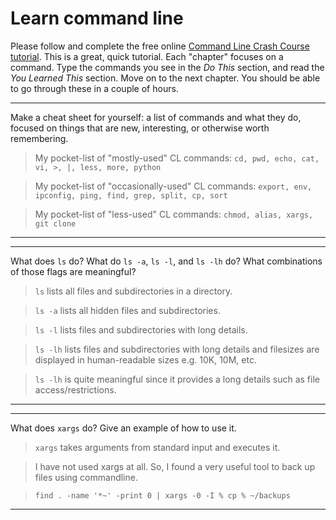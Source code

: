 # Learn command line

Please follow and complete the free online [Command Line Crash Course
tutorial](http://cli.learncodethehardway.org/book/). This is a great,
quick tutorial. Each "chapter" focuses on a command. Type the commands
you see in the _Do This_ section, and read the _You Learned This_
section. Move on to the next chapter. You should be able to go through
these in a couple of hours.


---

Make a cheat sheet for yourself: a list of commands and what they do, focused on things that are new, interesting, or otherwise worth remembering.

> My pocket-list of "mostly-used" CL commands: ```cd, pwd, echo, cat, vi, >, |, less, more, python```

> My pocket-list of "occasionally-used" CL commands: ```export, env, ipconfig, ping, find, grep, split, cp, sort```

> My pocket-list of "less-used" CL commands: ```chmod, alias, xargs, git clone```

---


---

What does `ls` do? What do `ls -a`, `ls -l`, and `ls -lh` do? What combinations of those flags are meaningful?

> `ls` lists all files and subdirectories in a directory.

> `ls -a` lists all hidden files and subdirectories.

> `ls -l` lists files and subdirectories with long details.

> `ls -lh` lists files and subdirectories with long details and filesizes are displayed in human-readable sizes e.g. 10K, 10M, etc.

> `ls -lh` is quite meaningful since it provides a long details such as file access/restrictions.

---


---

What does `xargs` do? Give an example of how to use it.

> `xargs` takes arguments from standard input and executes it.

> I have not used xargs at all. So, I found a very useful tool to back up files using commandline.

> `find . -name '*~' -print 0 | xargs -0 -I % cp % ~/backups`


---
